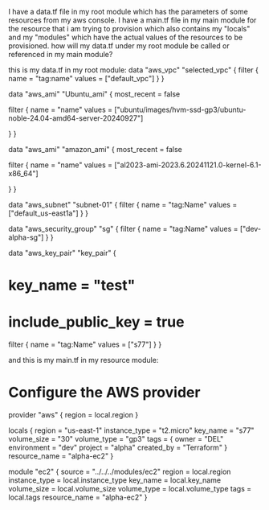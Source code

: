 I have a data.tf file in my root module which has the parameters of some resources from my aws console. I have a main.tf file in my main module for the resource that i am trying to provision which also contains my "locals" and my "modules" which have the actual values of the resources to be provisioned. how will my data.tf under my root module be called or referenced in my main module?

this is my data.tf in my root module:
data "aws_vpc" "selected_vpc" {
  filter {
    name   = "tag:name"
    values = ["default_vpc"]
  }
}

data "aws_ami" "Ubuntu_ami" {
  most_recent = false

  filter {
    name   = "name"
    values = ["ubuntu/images/hvm-ssd-gp3/ubuntu-noble-24.04-amd64-server-20240927"]

  }
}

data "aws_ami" "amazon_ami" {
  most_recent = false

  filter {
    name   = "name"
    values = ["al2023-ami-2023.6.20241121.0-kernel-6.1-x86_64"]

  }
}

data "aws_subnet" "subnet-01" {
  filter {
    name   = "tag:Name"
    values = ["default_us-east1a"]
  }
}

data "aws_security_group" "sg" {
  filter {
    name   = "tag:Name"
    values = ["dev-alpha-sg"]
  }
}

data "aws_key_pair" "key_pair" {
  # key_name           = "test"
  # include_public_key = true
  filter {
    name   = "tag:Name"
    values = ["s77"]
  }
}


and this is my main.tf in my resource module:
# Configure the AWS provider
provider "aws" {
  region = local.region
}

locals {
  region        = "us-east-1"
  instance_type = "t2.micro"
  key_name      = "s77"
  volume_size   = "30"
  volume_type   = "gp3"
  tags = {
    owner       = "DEL"
    environment = "dev"
    project     = "alpha"
    created_by  = "Terraform"
  }
  resource_name = "alpha-ec2"
}

module "ec2" {
  source        = "../../../modules/ec2"
  region        = local.region
  instance_type = local.instance_type
  key_name      = local.key_name
  volume_size   = local.volume_size
  volume_type   = local.volume_type
  tags          = local.tags
  resource_name = "alpha-ec2"
}